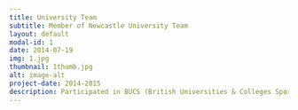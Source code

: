 ```yaml
---
title: University Team
subtitle: Member of Newcastle University Team
layout: default
modal-id: 1
date: 2014-07-19
img: 1.jpg
thumbnail: 1thumb.jpg
alt: image-alt
project-date: 2014-2015
description: Participated in BUCS (British Universities & Colleges Sport) league 2014-2015. 
---
```

